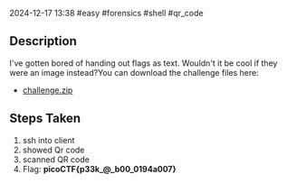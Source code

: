 2024-12-17
13:38
#easy #forensics #shell #qr_code

## Description
I've gotten bored of handing out flags as text. Wouldn't it be cool if they were an image instead?You can download the challenge files here:

- [challenge.zip](https://artifacts.picoctf.net/c_atlas/14/challenge.zip)

## Steps Taken
1. ssh into client
2. showed Qr code
3. scanned QR code
4. Flag: **picoCTF{p33k_@_b00_0194a007}**
